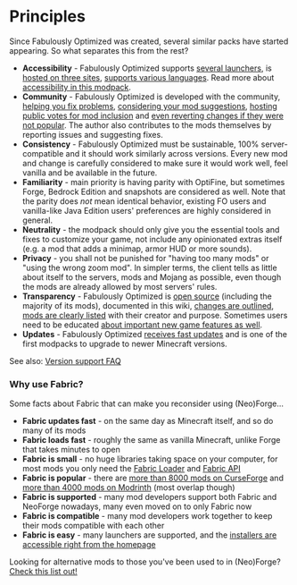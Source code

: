 # Principles

Since Fabulously Optimized was created, several similar packs have started appearing. So what separates this from the rest?

* **Accessibility**  - Fabulously Optimized supports [several launchers](https://github.com/Fabulously-Optimized/fabulously-optimized#downloads), is [hosted on three sites](https://github.com/Fabulously-Optimized/fabulously-optimized#downloads), [supports various languages](language-support.md). Read more about [accessibility in this modpack](https://github.com/Fabulously-Optimized/fabulously-optimized#accessibility).
* **Community** - Fabulously Optimized is developed with the community, [helping you fix problems](https://github.com/Fabulously-Optimized/fabulously-optimized/issues),  [considering your mod suggestions](https://github.com/Fabulously-Optimized/fabulously-optimized/issues), [hosting public votes for mod inclusion](https://github.com/Fabulously-Optimized/fabulously-optimized/issues/21#issuecomment-998162829) and [even reverting changes if they were not popular](https://github.com/Fabulously-Optimized/fabulously-optimized/blob/main/CHANGELOG.md#131-2020-09-29). The author also contributes to the mods themselves by reporting issues and suggesting fixes.
* **Consistency** - Fabulously Optimized must be sustainable, 100% server-compatible and it should work similarly across versions. Every new mod and change is carefully considered to make sure it would work well, feel vanilla and be available in the future.
* **Familiarity** - main priority is having parity with OptiFine, but sometimes Forge, Bedrock Edition and snapshots are considered as well. Note that the parity does _not_ mean identical behavior, existing FO users and vanilla-like Java Edition users' preferences are highly considered in general.
* **Neutrality** - the modpack should only give you the essential tools and fixes to customize your game, not include any opinionated extras itself (e.g. a mod that adds a minimap, armor HUD or more sounds). 
* **Privacy** - you shall not be punished for "having too many mods" or "using the wrong zoom mod". In simpler terms, the client tells as little about itself to the servers, mods and Mojang as possible, even though the mods are already allowed by most servers' rules.
* **Transparency** - Fabulously Optimized is [open source](https://github.com/Fabulously-Optimized/fabulously-optimized/blob/main/LICENSE.md) (including the majority of its mods), documented in this wiki, [changes are outlined](https://github.com/Fabulously-Optimized/fabulously-optimized/blob/main/CHANGELOG.md), [mods are clearly listed](https://github.com/Fabulously-Optimized/fabulously-optimized#included-mods) with their creator and purpose. Sometimes users need to be educated [about important new game features as well](chat-reporting-faq.md#what-does-this-modpack-do-for-me).
* **Updates** - Fabulously Optimized [receives fast updates](https://github.com/Fabulously-Optimized/fabulously-optimized/blob/main/CHANGELOG.md) and is one of the first modpacks to upgrade to newer Minecraft versions.

See also: [Version support FAQ](version-support.md)

### Why use Fabric?

Some facts about Fabric that can make you reconsider using (Neo)Forge...

* **Fabric updates fast** - on the same day as Minecraft itself, and so do many of its mods
* **Fabric loads fast** - roughly the same as vanilla Minecraft, unlike Forge that takes minutes to open
* **Fabric is small** - no huge libraries taking space on your computer, for most mods you only need the [Fabric Loader](https://fabricmc.net/use/) and [Fabric API](https://www.curseforge.com/minecraft/mc-mods/fabric-api)
* **Fabric is popular** - there are [more than 8000 mods on CurseForge](https://www.curseforge.com/minecraft/search?page=1&class=mc-mods&gameFlavorsIds=4&sortType=1&pageSize=20) and [more than 4000 mods on Modrinth](https://modrinth.com/mods?f=categories%3Afabric&g=categories%3A%27fabric%27) (most overlap though)
* **Fabric is supported** - many mod developers support both Fabric and NeoForge nowadays, many even moved on to only Fabric now
* **Fabric is compatible** - many mod developers work together to keep their mods compatible with each other
* **Fabric is easy** - many launchers are supported, and the [installers are accessible right from the homepage](https://fabricmc.net/use/installer/)

Looking for alternative mods to those you've been used to in (Neo)Forge? [Check this list out!](https://gist.github.com/TrueCP6/4853f15015b210fd3b1e210e9e485f83#file-forge-to-fabric-ports-md)
